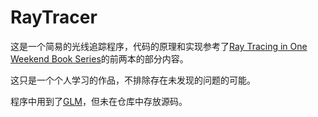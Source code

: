 # RayTracer

这是一个简易的光线追踪程序，代码的原理和实现参考了[Ray Tracing in One Weekend Book Series](https://github.com/RayTracing/raytracing.github.io)的前两本的部分内容。

这只是一个个人学习的作品，不排除存在未发现的问题的可能。

程序中用到了[GLM](https://github.com/g-truc/glm)，但未在仓库中存放源码。
